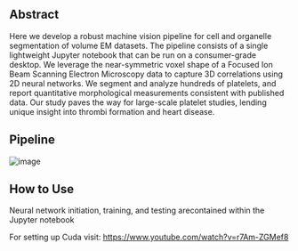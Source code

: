 ## Abstract ##
Here we develop a robust machine vision pipeline for cell and organelle segmentation of volume EM datasets. The pipeline consists of a single lightweight Jupyter notebook that can be run on a consumer-grade desktop. We leverage the near-symmetric voxel shape of a Focused Ion Beam Scanning Electron Microscopy data to capture 3D correlations using 2D neural networks. We segment and analyze hundreds of platelets, and report quantitative morphological measurements consistent with published data. Our study paves the way for large-scale platelet studies, lending unique insight into thrombi formation and heart disease.


## Pipeline ##
![image](https://github.com/user-attachments/assets/a80caee9-71d3-43f1-bea1-c2cc7808269b)

## How to Use ##
Neural network initiation, training, and testing arecontained within the Jupyter notebook

For setting up Cuda visit:
https://www.youtube.com/watch?v=r7Am-ZGMef8

